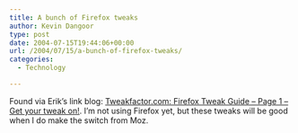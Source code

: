 ```yaml
---
title: A bunch of Firefox tweaks
author: Kevin Dangoor
type: post
date: 2004-07-15T19:44:06+00:00
url: /2004/07/15/a-bunch-of-firefox-tweaks/
categories:
  - Technology

---
```

Found via Erik&#8217;s link blog: [Tweakfactor.com: Firefox Tweak Guide &#8211; Page 1 &#8211; Get your tweak on!][1]. I&#8217;m not using Firefox yet, but these tweaks will be good when I do make the switch from Moz.

 [1]: http://www.tweakfactor.com/articles/tweaks/firefoxtweak/ "Tweakfactor.com: Firefox Tweak Guide - Page 1 - Get your tweak on!"